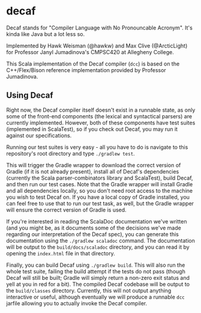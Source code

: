 decaf
=====

Decaf stands for "Compiler Language with No Pronouncable Acronym". It's kinda like Java but a lot less so.

Implemented by Hawk Weisman (@hawkw) and Max Clive (@ArcticLight) for Professor Janyl Jumadinova's CMPSC420 at Allegheny College.

This Scala implementation of the Decaf compiler (`dcc`) is based on the C++/Flex/Bison reference implementation provided by Professor Jumadinova.

Using Decaf
-----------

Right now, the Decaf compiler itself doesn't exist in a runnable state, as only some of the front-end components (the lexical and syntactical parsers) are currently implemented. However, both of these components have test suites (implemented in ScalaTest), so if you check out Decaf, you may run it against our specifications.

Running our test suites is very easy - all you have to do is navigate to this repository's root directory and type `./gradlew test`. 

This will trigger the Gradle wrapper to download the correct version of Gradle (if it is not already present), install all of Decaf's dependencies (currently the Scala parser-combinators library and ScalaTest), build Decaf, and then run our test cases. Note that the Gradle wrapper will install Gradle and all dependencies locally, so you don't need root access to the machine you wish to test Decaf on. If you have a local copy of Gradle installed, you can feel free to use that to run our test task, as well, but the Gradle wrapper will ensure the correct version of Gradle is used.

If you're interested in reading the ScalaDoc documentation we've written (and you might be, as it documents some of the decisions we've made regarding our interpretation of the Decaf spec), you can generate this documentation using the `./gradlew scaladoc` command. The documentation will be output to the `build/docs/scaladoc` directory, and you can read it by opening the `index.html` file in that directory.

Finally, you can build Decaf using `./gradlew build`. This will also run the whole test suite, failing the build attempt if the tests do not pass (though Decaf will still be built; Gradle will simply return a non-zero exit status and yell at you in red for a bit). The compiled Decaf codebase will be output to the `build/classes` directory. Currently, this will not output anything interactive or useful, although eventually we will produce a runnable `dcc` jarfile allowing you to actually invoke the Decaf compiler.
